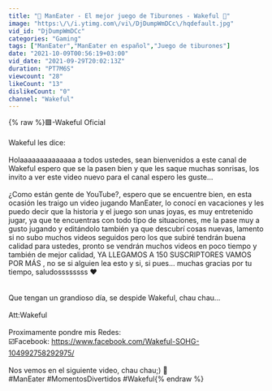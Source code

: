 ```yaml
---
title: "🦈 ManEater - El mejor juego de Tiburones - Wakeful 👾"
image: "https:\/\/i.ytimg.com\/vi\/DjDumpWmDCc\/hqdefault.jpg"
vid_id: "DjDumpWmDCc"
categories: "Gaming"
tags: ["ManEater","ManEater en español","Juego de tiburones"]
date: "2021-10-09T00:56:19+03:00"
vid_date: "2021-09-29T20:02:13Z"
duration: "PT7M6S"
viewcount: "28"
likeCount: "13"
dislikeCount: "0"
channel: "Wakeful"
---
```

{% raw %}🟪-Wakeful Oficial<br /><br />Wakeful les dice:<br /><br />Holaaaaaaaaaaaaaa a todos ustedes, sean bienvenidos a este canal de Wakeful espero que se la pasen bien y que les saque muchas sonrisas, los invito a ver este video nuevo para el canal espero les guste...<br /><br />¿Como están gente de YouTube?, espero que se encuentre bien, en esta ocasión les traigo un video jugando ManEater, lo conocí en vacaciones y les puedo decir que la historia y el juego son unas joyas, es muy entretenido jugar, ya que te encuentras con todo tipo de situaciones, me la pase muy a gusto jugando y editándolo también ya que descubrí cosas nuevas, lamento si no subo muchos videos seguidos pero los que subiré tendrán buena calidad para ustedes, pronto se vendrán muchos videos en poco tiempo y también de mejor calidad, YA LLEGAMOS A 150 SUSCRIPTORES VAMOS POR MÁS , no se si alguien lea esto y si, si pues... muchas gracias por tu tiempo, saludossssssss ♥️<br /><br /><br />Que tengan un grandioso día, se despide Wakeful, chau chau...<br /><br />Att:Wakeful<br /><br />Proximamente pondre mis Redes: <br />☑️Facebook: <a rel="nofollow" target="blank" href="https://www.facebook.com/Wakeful-SOHG-104992758292975/">https://www.facebook.com/Wakeful-SOHG-104992758292975/</a><br /><br />Nos vemos en el siguiente video, chau chau;) 👾<br />#ManEater #MomentosDivertidos #Wakeful{% endraw %}

